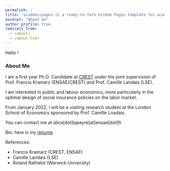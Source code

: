 ```yaml
---
permalink: /
title: "academicpages is a ready-to-fork GitHub Pages template for academic personal websites"
excerpt: "About me"
author_profile: true
redirect_from: 
  - /about/
  - /about.html
---
```


Hello ! 

### About Me

I am a first year Ph.D. Candidate at [CREST](https://crest.science) under the joint supervision of Prof. Francis Kramarz (ENSAE/CREST) and Prof. Camille Landais (LSE). 

I am interested in public and labour economics, more particularly in the optimal design of social insurance policies on the labor market.

From January 2022, I will be a visiting research student at the London School of Economics sponsored by Prof. Camille Lnadais. 

You can contact me at alice[dot]lapeyre[at]ensae[dot]fr

<!--- Research fields: public and labor economics --->

Bio: here is my [resume](https://crest.science)

References: 
- Francis Kramarz (CREST, ENSAE)
- Camille Landais (LSE)
- Roland Rathelot (Warwick University)
